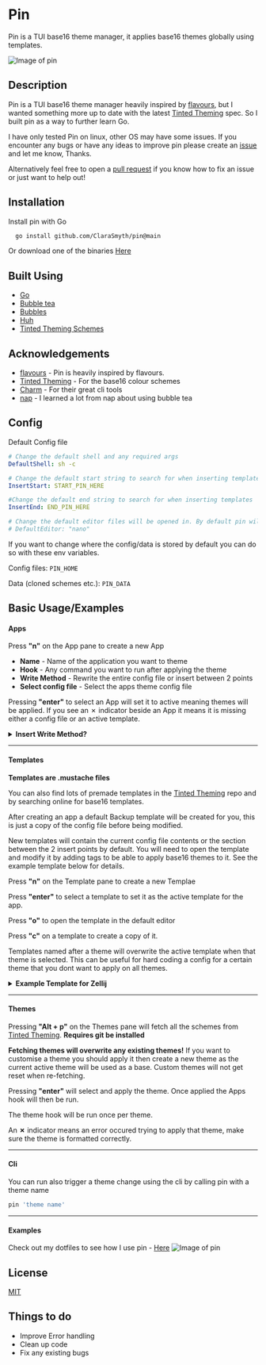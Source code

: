 # Pin

Pin is a TUI base16 theme manager, it applies base16 themes globally using templates.

<img src="./readme-assets/example.gif" alt="Image of pin" />

## Description

Pin is a TUI base16 theme manager heavily inspired by [flavours](https://github.com/Misterio77/flavours), but I wanted something more up to date with the latest [Tinted Theming](https://github.com/tinted-theming) spec. So I built pin as a way to further learn Go.

I have only tested Pin on linux, other OS may have some issues. If you encounter any bugs or have any ideas to improve pin please create an [issue](https://github.com/ClaraSmyth/pin/issues) and let me know, Thanks.

Alternatively feel free to open a [pull request](https://github.com/ClaraSmyth/pin/pulls) if you know how to fix an issue or just want to help out!

## Installation

Install pin with Go

```bash
  go install github.com/ClaraSmyth/pin@main
```

Or download one of the binaries [Here](https://github.com/ClaraSmyth/pin/releases)

## Built Using

- [Go](https://go.dev/)
- [Bubble tea](https://github.com/charmbracelet/bubbletea)
- [Bubbles](https://github.com/charmbracelet/bubbles)
- [Huh](https://github.com/charmbracelet/huh) 
- [Tinted Theming Schemes](https://github.com/tinted-theming/schemes)

## Acknowledgements

- [flavours](https://github.com/Misterio77/flavours) - Pin is heavily inspired by flavours.
- [Tinted Theming](https://github.com/tinted-theming) - For the base16 colour schemes
- [Charm](https://charm.sh/) - For their great cli tools
- [nap](https://github.com/maaslalani/nap) - I learned a lot from nap about using bubble tea

## Config

Default Config file

```yaml
# Change the default shell and any required args
DefaultShell: sh -c

# Change the default start string to search for when inserting templates
InsertStart: START_PIN_HERE

#Change the default end string to search for when inserting templates
InsertEnd: END_PIN_HERE

# Change the default editor files will be opened in. By default pin will use $EDITOR env var or nano.
# DefaultEditor: "nano"
```

If you want to change where the config/data is stored by default you can do so with these env variables.

Config files: `PIN_HOME`

Data (cloned schemes etc.): `PIN_DATA`


## Basic Usage/Examples

#### Apps

Press **"n"** on the App pane to create a new App

- **Name** - Name of the application you want to theme
- **Hook** - Any command you want to run after applying the theme
- **Write Method** - Rewrite the entire config file or insert between 2 points
- **Select config file** - Select the apps theme config file

Pressing **"enter"** to select an App will set it to active meaning themes will be applied. If you see an ✗ indicator beside an App it means it is missing either a config file or an active template.

<details>
<summary><b>Insert Write Method?</b></summary>
    <br>
    
If you selected the insert write method you will want to wrap the lines where  you want the template to be inserted in 2 comments. The first must contain the text **"START_PIN_HERE"** and the second must contain **"END_PIN_HERE"**. These insert strings can be changed in the config if required.

**Example**
```
...
# START_PIN_HERE
Any lines you want pin to
overwrite with the template
# END_PIN_HERE
...
```
</details>

---

#### Templates

**Templates are .mustache files**

You can also find lots of premade templates in the [Tinted Theming](https://github.com/tinted-theming/home) repo and by searching online for base16 templates.

After creating an app a default Backup template will be created for you, this is just a copy of the config file before being modified.

New templates will contain the current config file contents or the section between the 2 insert points by default.
You will need to open the template and modify it by adding tags to be able to apply base16 themes to it.
See the example template below for details. 

Press **"n"** on the Template pane to create a new Templae

Press **"enter"** to select a template to set it as the active template for the app.

Press **"o"** to open the template in the default editor

Press **"c"** on a template to create a copy of it.

Templates named after a theme will overwrite the active template when that theme is selected.
This can be useful for hard coding a config for a certain theme that you dont want to apply on all themes.
 
<details>
<summary><b>Example Template for Zellij</b></summary>
<br>
    
In this example the **{{base06-hex}}** tag will be replaced with the correct hex color when applying a theme.

```mustache
    themes {
        base16 {
            fg "#{{base06-hex}}"
            bg "#{{base02-hex}}"
            black "#{{base00-hex}}"
            red "#{{base08-hex}}"
            green "#{{base0D-hex}}"
            yellow "#{{base0B-hex}}"
            blue "#{{base0C-hex}}"
            magenta "#{{base0D-hex}}"
            cyan "#{{base0E-hex}}"
            white "#{{base06-hex}}"
            orange "#{{base0A-hex}}"
        }
    }
```
</details>

---

#### Themes 

Pressing **"Alt + p"** on the Themes pane will fetch all the schemes from [Tinted Theming](https://github.com/tinted-theming/home). **Requires git be  installed**

**Fetching themes will overwrite any existing themes!**
If you want to customise a theme you should apply it then create a new theme as the current active theme will be used as a base.
Custom themes will not get reset when re-fetching. 

Pressing **"enter"** will select and apply the theme. Once applied the Apps hook will then be run. 

The theme hook will be run once per theme.

An **✗** indicator means an error occured trying to apply that theme, make sure the theme is formatted correctly.

---

#### Cli

You can run also trigger a theme change using the cli by calling pin with a theme name

```bash
pin 'theme name'
```

---

#### Examples

Check out my dotfiles to see how I use pin - [Here](https://github.com/ClaraSmyth/dotfiles)
<img src="./readme-assets/example.gif" alt="Image of pin" />


## License

[MIT](https://github.com/ClaraSmyth/pin/blob/main/LICENSE)


## Things to do

- Improve Error handling
- Clean up code
- Fix any existing bugs
